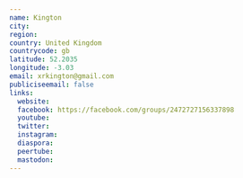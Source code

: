 ```yaml
---
name: Kington
city:
region:
country: United Kingdom
countrycode: gb
latitude: 52.2035
longitude: -3.03
email: xrkington@gmail.com
publiciseemail: false
links:
  website:
  facebook: https://facebook.com/groups/2472727156337898
  youtube:
  twitter:
  instagram:
  diaspora:
  peertube:
  mastodon:
---
```

